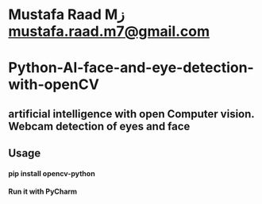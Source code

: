 Mustafa Raad Mز
mustafa.raad.m7@gmail.com
=====
# Python-AI-face-and-eye-detection-with-openCV
 artificial intelligence with open Computer vision. Webcam detection of eyes and face
 ------
## Usage
#### pip install opencv-python
#### Run it with PyCharm
